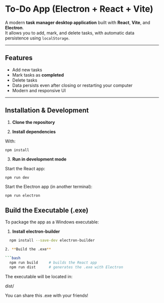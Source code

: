 # To-Do App (Electron + React + Vite)

A modern **task manager desktop application** built with **React**, **Vite**, and **Electron**.  
It allows you to add, mark, and delete tasks, with automatic data persistence using `localStorage`.

---

## Features

- Add new tasks  
- Mark tasks as **completed**  
- Delete tasks  
- Data persists even after closing or restarting your computer  
- Modern and responsive UI  

---

## Installation & Development

1. **Clone the repository**

2. **Install dependencies**
  
  With:
    
    npm install

3. **Run in development mode**

  Start the React app:

    npm run dev

  Start the Electron app (in another terminal):

    npm run electron

## Build the Executable (.exe)

To package the app as a Windows executable:

1. **Install electron-builder**

  ```bash
    npm install --save-dev electron-builder

2. **Build the .exe**

  ```bash
    npm run build     # builds the React app
    npm run dist      # generates the .exe with Electron
  ```

The executable will be located in:

  dist/

You can share this .exe with your friends!